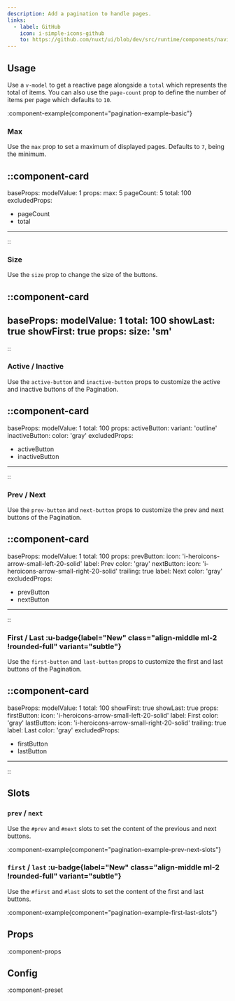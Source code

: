 ```yaml
---
description: Add a pagination to handle pages.
links:
  - label: GitHub
    icon: i-simple-icons-github
    to: https://github.com/nuxt/ui/blob/dev/src/runtime/components/navigation/Pagination.vue
---
```


## Usage

Use a `v-model` to get a reactive page alongside a `total` which represents the total of items. You can also use the `page-count` prop to define the number of items per page which defaults to `10`.

:component-example{component="pagination-example-basic"}

### Max

Use the `max` prop to set a maximum of displayed pages. Defaults to `7`, being the minimum.

::component-card
---
baseProps:
  modelValue: 1
props:
  max: 5
  pageCount: 5
  total: 100
excludedProps:
  - pageCount
  - total
---
::

### Size

Use the `size` prop to change the size of the buttons.

::component-card
---
baseProps:
  modelValue: 1
  total: 100
  showLast: true
  showFirst: true
props:
  size: 'sm'
---
::

### Active / Inactive

Use the `active-button` and `inactive-button` props to customize the active and inactive buttons of the Pagination.

::component-card
---
baseProps:
  modelValue: 1
  total: 100
props:
  activeButton:
    variant: 'outline'
  inactiveButton:
    color: 'gray'
excludedProps:
  - activeButton
  - inactiveButton
---
::

### Prev / Next

Use the `prev-button` and `next-button` props to customize the prev and next buttons of the Pagination.

::component-card
---
baseProps:
  modelValue: 1
  total: 100
props:
  prevButton:
    icon: 'i-heroicons-arrow-small-left-20-solid'
    label: Prev
    color: 'gray'
  nextButton:
    icon: 'i-heroicons-arrow-small-right-20-solid'
    trailing: true
    label: Next
    color: 'gray'
excludedProps:
  - prevButton
  - nextButton
---
::

### First / Last :u-badge{label="New" class="align-middle ml-2 !rounded-full" variant="subtle"}

Use the `first-button` and `last-button` props to customize the first and last buttons of the Pagination.

::component-card
---
baseProps:
  modelValue: 1
  total: 100
  showFirst: true
  showLast: true
props:
  firstButton:
    icon: 'i-heroicons-arrow-small-left-20-solid'
    label: First
    color: 'gray'
  lastButton:
    icon: 'i-heroicons-arrow-small-right-20-solid'
    trailing: true
    label: Last
    color: 'gray'
excludedProps:
  - firstButton
  - lastButton
---
::

## Slots

### `prev` / `next`

Use the `#prev` and `#next` slots to set the content of the previous and next buttons.

:component-example{component="pagination-example-prev-next-slots"}

### `first` / `last` :u-badge{label="New" class="align-middle ml-2 !rounded-full" variant="subtle"}

Use the `#first` and `#last` slots to set the content of the first and last buttons.

:component-example{component="pagination-example-first-last-slots"}

## Props

:component-props

## Config

:component-preset

